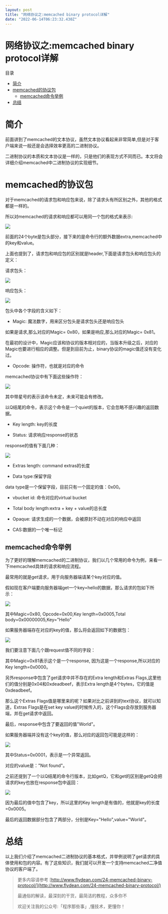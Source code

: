 ```yaml
---
layout: post
title: "网络协议之:memcached binary protocol详解"
date: "2022-06-14T06:23:32.430Z"
---
```

网络协议之:memcached binary protocol详解
=================================

目录

*   [简介](#简介)
*   [memcached的协议包](#memcached的协议包)
    *   [memcached命令举例](#memcached命令举例)
*   [总结](#总结)

简介
==

前面讲到了memcached的文本协议，虽然文本协议看起来非常简单,但是对于客户端来说一般还是会选择效率更高的二进制协议。

二进制协议的本质和文本协议是一样的，只是他们的表现方式不同而已。本文将会详细介绍memcached中二进制协议的实现细节。

memcached的协议包
=============

对于memcached的请求包和响应包来说，除了请求头有所区别之外，其他的格式都是一样的。

所以对memcached的请求和响应都可以用同一个包的格式来表示:

![](https://img-blog.csdnimg.cn/469f275dcb4c4260b864e5bb107c2c72.png)

前面的24个byte是包头部分，接下来的是命令行的额外数据extra,memcached中的key和value。

上面也提到了，请求包和响应包的区别就是header,下面是请求包头和响应包头的定义：

请求包头：

![](https://img-blog.csdnimg.cn/e9d5a55213a549e4a0ade718adddccf9.png)

响应包头：

![](https://img-blog.csdnimg.cn/e5abd776f76f4b32a808f99e2734ea36.png)

包头中各个字段的含义如下：

*   Magic: 魔法数字，用来区分包头是请求包头还是响应包头

如果是请求,那么对应的Magic= 0x80，如果是响应,那么对应的Magic= 0x81。

在最初的设计中，Magic应该和协议的版本相对应的，当版本升级之后，对应的Magic也要进行相应的调整。但是到目前为止，binary协议的magic值还没有变化过。

*   Opcode: 操作符，也就是对应的命令

memcached协议中有下面这些操作符：

![](https://img-blog.csdnimg.cn/38bf547680dc4843bba1a864978b8083.png)

其中带星号的表示该命令未定，未来可能会有修改。

以Q结尾的命令，表示这个命令是一个quiet的版本，它会忽略不感兴趣的返回数据。

*   Key length: key的长度
    
*   Status: 请求响应response的状态
    

response的值有下面几种：

![](https://img-blog.csdnimg.cn/2c30ed1bb0244db885f6725b59c56a1f.png)

*   Extras length: command extras的长度
    
*   Data type:保留字段
    

data type是一个保留字段，目前只有一个固定的值：0x00。

*   vbucket id: 命令对应的virtual bucket
    
*   Total body length:extra + key + value的总长度
    
*   Opaque: 请求生成的一个数据，会被原封不动在对应的响应中返回
    
*   CAS:数据的一个唯一标记
    

memcached命令举例
-------------

为了更好的理解memcached的二进制协议，我们以几个常用的命令为例，来看一下memcached具体的请求和响应流程。

最常用的就是get请求，用于向服务器端请某个key对应的值。

假如现在客户端要向服务器端get一个key=hello的数据，那么请求的包如下所示：

![](https://img-blog.csdnimg.cn/02f3d8fec9c04cea9b12c9d3cd2cdc96.png)

其中Magic=0x80, Opcode=0x00,Key length=0x0005,Total body=0x00000005,Key="Hello"

如果服务器端存在对应的key的值，那么将会返回如下的数据包：

![](https://img-blog.csdnimg.cn/e815319365014445b0b3efcd8ae7b8d3.png)

我们要注意下面几个跟request值不同的字段：

其中Magic=0x81表示这个是一个response, 因为这是一个response,所以对应的Key length=0x0000。

另外response中包含了get请求中并不存在的Extra length和Extras Flags,这里他们的值分别是0x04和0xdeadbeef，表示Extra length是4个bytes，它的值是0xdeadbeef。

那么这个Extras Flags值是哪里来的呢？如果对比之前讲到的text协议，就可以知道，Extras Flags是在set key value的时候传入的，这个Flags会存放到服务器端，并在get请求中返回。

最后，response中包含了要返回的值"World"。

如果服务器端并没有这个key的值，那么对应的返回包可能是这样的：

![](https://img-blog.csdnimg.cn/bddd90a7226f4d4ea1cb5a299845baed.png)

其中Status=0x0001，表示是一个异常返回。

对应的value是："Not found"。

之前还提到了一个以Q结尾的命令行版本，比如getQ，它和get的区别是getQ会把请求的key也放在response包中返回：

![](https://img-blog.csdnimg.cn/7a5bb32b98a9460297c275e083b16f41.png)

因为最后的值中包含了key，所以这里的Key length是有值的，他就是key的长度=0x0005。

最后的返回数据部分包含了两部分，分别是Key="Hello",value="World"。

总结
==

以上我们介绍了memcached二进制协议的基本格式，并举例说明了get请求的具体使用和包的内容。有了这些知识，我们就可以开发一个支持memcached二净值协议的客户端了。

> 更多内容请参考 [http://www.flydean.com/24-memcached-binary-protocol/](http://www.flydean.com/24-memcached-binary-protocol/)
> 
> 最通俗的解读，最深刻的干货，最简洁的教程，众多你不
> 
> 欢迎关注我的公众号:「程序那些事」,懂技术，更懂你！
